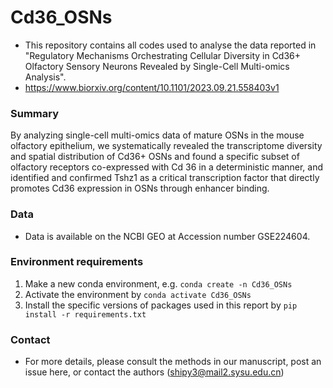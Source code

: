 # Cd36_OSNs
- This repository contains all codes used to analyse the data reported in "Regulatory Mechanisms Orchestrating Cellular Diversity in Cd36+ Olfactory Sensory Neurons Revealed by Single-Cell Multi-omics Analysis".
- https://www.biorxiv.org/content/10.1101/2023.09.21.558403v1

### Summary
By analyzing single-cell multi-omics data of mature OSNs in the mouse olfactory epithelium, we systematically revealed the transcriptome diversity and spatial distribution of Cd36+ OSNs and found a specific subset of olfactory receptors co-expressed with Cd 36 in a deterministic manner, and identified and confirmed Tshz1 as a critical transcription factor that directly promotes Cd36 expression in OSNs through enhancer binding.

### Data
- Data is available on the NCBI GEO at Accession number GSE224604.

### Environment requirements
1. Make a new conda environment, e.g. `conda create -n Cd36_OSNs`
2. Activate the environment by `conda activate Cd36_OSNs`
3. Install the specific versions of packages used in this report by `pip install -r requirements.txt`


### Contact
- For more details, please consult the methods in our manuscript, post an issue here, or contact the authors (shipy3@mail2.sysu.edu.cn)
